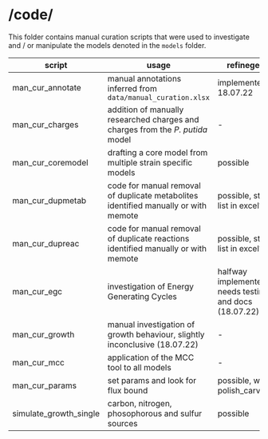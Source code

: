 # /code/

This folder contains manual curation scripts that were used to investigate and / or manipulate the models denoted in the `models` folder.

**script** | **usage**  | **refinegems** | **author**
--- | --- | --- | ---
man_cur_annotate | manual annotations inferred from `data/manual_curation.xlsx`| implemented 18.07.22 | FB
man_cur_charges | addition of manually researched charges and charges from the *P. putida* model | - | FB
man_cur_coremodel | drafting a core model from multiple strain specific models | possible | FB
man_cur_dupmetab | code for manual removal of duplicate metabolites identified manually or with memote | possible, store list in excel? | FB
man_cur_dupreac | code for manual removal of duplicate reactions identified manually or with memote | possible, store list in excel? | FB
man_cur_egc | investigation of Energy Generating Cycles | halfway implemented, needs testing and docs (18.07.22) | FB
man_cur_growth | manual investigation of growth behaviour, slightly inconclusive (18.07.22) | - | FB
man_cur_mcc | application of the MCC tool to all models | - | "Finn Mier"
man_cur_params | set params and look for flux bound | possible, with polish_carveme? | FB
simulate_growth_single | carbon, nitrogen, phosophorous and sulfur sources | possible | Hawkey et al., 2022